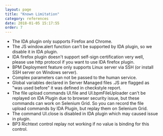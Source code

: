 ```yaml
---
layout: page
title: "Known Limitation"
category: references
date: 2018-01-05 15:17:55
order: 7
---
```


- The IDA plugin only supports Firefox and Chrome.
- The JS window.alert function can't be supported by IDA plugin, so we disable it in IDA plugin.
- IDA firefox plugin doesn't support self-sign certification very well, please use http protocol if you want to use IDA firefox plugin.
- BPM Deployment feature only supports Linux server via SSH (or install SSH server on Windows server).
- Complex parameters can not be passed to the human service.
- Global variables declared in Server Managed files .JS are flagged as "was used before" it was defined in checkstyle report.
- The file upload commands UI.file and UI.bpmFileUploader can't be replayed on IDA Plugin due to browser security issue, but these commands can work on Selenium Grid. So you can record the file upload commands by IDA Plugin, but replay them on Selenium Grid.
- The command UI.close is disabled in IDA plugin which may caused issue in plugin.
- BP3 Richtext control replay not working if no value is binding for this control.   
